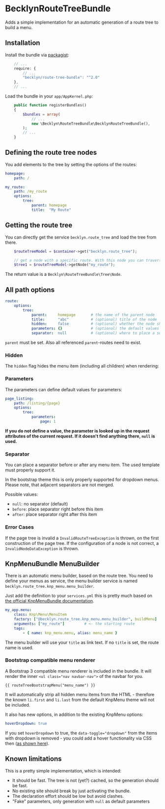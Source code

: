 BecklynRouteTreeBundle
======================

Adds a simple implementation for an automatic generation of a route tree to build a menu.


## Installation

Install the bundle via [packagist](https://packagist.org/packages/becklyn/route-tree-bundle):

```javascript
    // ...
    require: {
        // ...
        "becklyn/route-tree-bundle": "^2.0"
    },
    // ...
```

Load the bundle in your `app/AppKernel.php`:

```php
    public function registerBundles()
    {
        $bundles = array(
            // ...
            new \Becklyn\RouteTreeBundle\BecklynRouteTreeBundle(),
        );
        // ...
    }
```


## Defining the route tree nodes
You add elements to the tree by setting the options of the routes:

```yml
homepage:
    path: /

my_route:
    path: /my_route
    options:
        tree:
            parent: homepage
            title:  "My Route"
```

## Getting the route tree
You can directly get the service `becklyn.route_tree` and load the tree from there.

```php
    $routeTreeModel = $container->get("becklyn.route_tree");

    // get a node with a specific route. With this node you can traverse the route tree.
    $tree1 = $routeTreeModel->getNode("my_route");
```

The return value is a `Becklyn\RouteTreeBundle\Tree\Node`.


## All path options

```yml
route:
    options:
        tree:
            parent:     homepage       # the name of the parent node
            title:      "abc"          # (optional) title of the node
            hidden:     false          # (optional) whether the node should be hidden when rendering
            parameters: {}             # (optional) the default values for the parameters
            separator:  null           # (optional) where to place a separator
```

`parent` must be set. Also all referenced `parent`-routes need to exist.


### Hidden
The `hidden` flag hides the menu item (including all children) when rendering:


### Parameters
The parameters can define default values for parameters:

```yml
page_listing:
    path: /listing/{page}
    options:
        tree:
            parameters:
                page: 1
```

**If you do not define a value, the parameter is looked up in the request attributes of the current request. If it doesn't find anything there, `null` is used.**


### Separator
You can place a separator before or after any menu item. The used template must properly support it.

In the bootstrap theme this is only properly supported for dropdown menus. Please note, that adjacent separators are not merged.

Possible values:
*   `null`: no separator (default)
*   `before`: place separator right before this item
*   `after`: place separator right after this item


### Error Cases
If the page tree is invalid a `InvalidRouteTreeException` is thrown, on the first construction of the page tree.
If the configuration of a node is not correct, a `InvalidNodeDataException` is thrown.


## KnpMenuBundle MenuBuilder
There is an automatic menu builder, based on the route tree. You need to define your menus as service, the menu builder service is named `becklyn.route_tree.knp_menu.menu_builder`.

Just add the definition to your `services.yml` this is pretty much based on [the official KnpMenuBundle documentation](https://github.com/KnpLabs/KnpMenuBundle/blob/master/Resources/doc/menu_service.md).
```yml
my_app.menu:
    class: Knp\Menu\MenuItem
    factory: ["@becklyn.route_tree.knp_menu.menu_builder", buildMenu]
    arguments: ["my_route"]         # <- the starting route
    tags:
        - { name: knp_menu.menu, alias: menu_name }
```

The menu builder will use your `title` as link text. If no `title` is set, the route name is used.


### Bootstrap compatible menu renderer
A Bootstrap 3 compatible menu renderer is included in the bundle.
It will render the inner `<ul class="nav navbar-nav">` of the navbar for you.

```jinja
{{ routeTreeBootstrapMenu("menu_name") }}
```

It will automatically strip all hidden menu items from the HTML - therefore the known `li.first` and `li.last` from the default KnpMenu theme will not be included.

It also has new options, in addition to the existing KnpMenu options:

```yaml
hoverDropdown: true
```

If you set `hoverDropdown` to true, the `data-toggle="dropdown"` from the items with dropdown is removed - you could add a hover
functionality via CSS then ([as shown here](https://gist.github.com/apfelbox/8541060#file-hover-navbar-css)).


## Known limitations
This is a pretty simple implementation, which is intended:

* It should be fast. The tree is not (yet?) cached, so the generation should be fast.
* No existing site should break by just activating the bundle.
* The declaration effort should be low but avoid clashes.
* "Fake" parameters, only generation with `null` as default parameters
